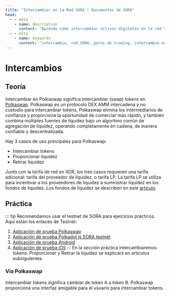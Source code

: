 ```yaml
---
title: "Intercambiar en la Red SORA | Documentos de SORA"
head:
  - - meta
    - name: description
      content: "Aprende cómo intercambiar activos digitales en la red SORA."
  - - meta
    - name: keywords
      content: "intercambio, red SORA, pares de trading, intercambio en cadena, transacción de intercambio"
---
```


# Intercambios

## Teoría

Intercambiar en Polkaswap significa intercambiar (swap) tokens en [Polkaswap](https://polkaswap.io/). Polkaswap es un protocolo DEX AMM intercadena y no custodio para intercambiar tokens, Polkaswap elimina los intermediarios de confianza y proporciona la oportunidad de comerciar más rápido, y también combina múltiples fuentes de liquidez bajo un algoritmo común de agregación de liquidez, operando completamente en cadena, de manera confiable y descentralizada.

Hay 3 casos de uso principales para Polkaswap:

- Intercambiar tokens
- Proporcionar liquidez
- Retirar liquidez

Junto con la tarifa de red en XOR, los tres casos requieren una tarifa adicional: tarifa del proveedor de liquidez, o tarifa LP. La tarifa LP se utiliza para incentivar a los proveedores de liquidez a suministrar liquidez en los fondos de liquidez. Los fondos de liquidez se describen en este [artículo](https://medium.com/polkaswap/polkaswap-pools-48b726cf3a71).

## Práctica

::: tip
Recomendamos usar el testnet de SORA para ejercicios prácticos. Aquí están los enlaces de Testnet:

1. [Aplicación de prueba Polkaswap](https://test.polkaswap.io/)
2. [Aplicación de prueba Polkadot js SORA testnet](https://polkadot.js.org/apps/?rpc=wss%3A%2F%2Fws.stage.sora2.soramitsu.co.jp#/explorer)
3. [Aplicación de prueba Android](https://play.google.com/store/apps/details?id=jp.co.soramitsu.sora.communitytesting&hl=en&gl=US)
4. [Aplicación de prueba iOS](https://testflight.apple.com/join/670hF438)
   :::
   En la sección práctica intercambiaremos tokens. Proporcionar y Retirar la liquidez se explicará en artículos subsiguientes.

### Vía Polkaswap

Intercambiar tokens significa cambiar de token A a token B. Polkaswap proporciona una interfaz amigable para el usuario para intercambiar tokens.

<!-- @include: snippet-swap-polkaswap.md -->

